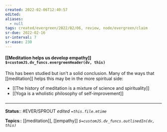 ```yaml
---
created: 2022-02-06T12:40:57 
edited: 
aliases:
  - null
tags: created/evergreen/2022/02/06, review, node/evergreen/claim
sr-due: 2022-02-16
sr-interval: 7
sr-ease: 230
---
```


#### [[Meditation helps us develop empathy]] `$=customJS.dv_funcs.evergreenHeader(dv, this)`

This has been studied but isn't a solid conclusion. Many of the ways that [[meditation]] helps this may be in the more spiritual side:
- [[The history of meditation is a mixture of science and spirituality]]
- [[Yoga is a wholistic philosophy of self-improvement]]

### <hr class="footnote"/>

**Status**:: #EVER/SPROUT
*edited `=this.file.mtime`*

**Topics**:: [[meditation]], [[empathy]]
*`$=customJS.dv_funcs.outlinedIn(dv, this)`*
